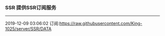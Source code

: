 ### SSR 提供SSR订阅服务
---
2019-12-09 03:06:02 订阅:https://raw.githubusercontent.com/King-1025/server/SSR/DATA
